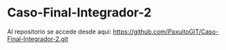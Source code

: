 # Caso-Final-Integrador-2

Al repositorio se accede desde aquí: https://github.com/PaxuitoGIT/Caso-Final-Integrador-2.git
